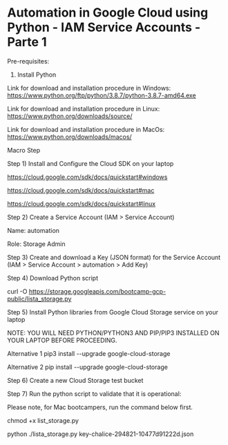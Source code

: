 # Automation in Google Cloud using  Python - IAM Service Accounts - Parte 1

Pre-requisites:
1) Install Python

Link for download and installation procedure in Windows:
https://www.python.org/ftp/python/3.8.7/python-3.8.7-amd64.exe

Link for download and installation procedure in Linux:
https://www.python.org/downloads/source/

Link for download and installation procedure in MacOs:
https://www.python.org/downloads/macos/


Macro Step

Step 1) Install and Configure the Cloud SDK on your laptop

https://cloud.google.com/sdk/docs/quickstart#windows

https://cloud.google.com/sdk/docs/quickstart#mac

https://cloud.google.com/sdk/docs/quickstart#linux

Step 2) Create a Service Account (IAM > Service Account)

Name: automation

Role: Storage Admin

Step 3) Create and download a Key (JSON format) for the Service Account (IAM > Service Account > automation > Add Key)

Step 4) Download Python script

curl -O https://storage.googleapis.com/bootcamp-gcp-public/lista_storage.py

Step 5) Install Python libraries from Google Cloud Storage service on your laptop

NOTE: YOU WILL NEED PYTHON/PYTHON3 AND PIP/PIP3 INSTALLED ON YOUR LAPTOP BEFORE PROCEEDING.

Alternative 1
pip3 install --upgrade google-cloud-storage

Alternative 2
pip install --upgrade google-cloud-storage

Step 6) Create a new Cloud Storage test bucket

Step 7) Run the python script to validate that it is operational:

Please note, for Mac bootcampers, run the command below first.

chmod +x list_storage.py

python ./lista_storage.py key-chalice-294821-10477d91222d.json